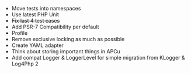 * Move tests into namespaces
* Use latest PHP Unit
* ~~Fix last 4 test cases~~
* Add PSR-7 Compatibility per default
* Profile
* Remove exclusive locking as much as possible
* Create YAML adapter
* Think about storing important things in APCu
* Add compat Logger & LoggerLevel for simple migration from KLogger & Log4Php 2
